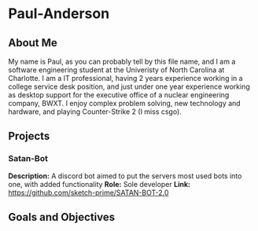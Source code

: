 # Paul-Anderson

## About Me
My name is Paul, as you can probably tell by this file name, and I am a software engineering student at the Univeristy of North Carolina at Charlotte. I am a IT professional, having 2 years experience working in a college service desk position, and just under one year experience working as desktop support for the executive office of a nuclear engineering company, BWXT. I enjoy complex problem solving, new technology and hardware, and playing Counter-Strike 2 (I miss csgo).  


## Projects
### Satan-Bot
**Description:** A discord bot aimed to put the servers most used bots into one, with added functionality
**Role:** Sole developer
**Link:** https://github.com/sketch-prime/SATAN-BOT-2.0

## Goals and Objectives
